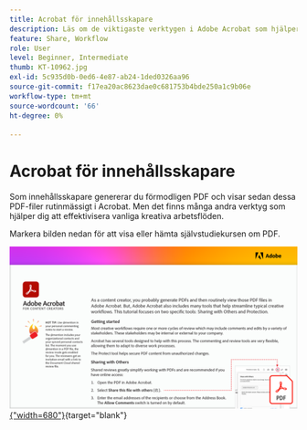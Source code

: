 ```yaml
---
title: Acrobat för innehållsskapare
description: Läs om de viktigaste verktygen i Adobe Acrobat som hjälper dig att effektivisera dina kreativa arbetsflöden
feature: Share, Workflow
role: User
level: Beginner, Intermediate
thumb: KT-10962.jpg
exl-id: 5c935d0b-0ed6-4e87-ab24-1ded0326aa96
source-git-commit: f17ea20ac8623dae0c681753b4bde250a1c9b06e
workflow-type: tm+mt
source-wordcount: '66'
ht-degree: 0%

---
```


# Acrobat för innehållsskapare

Som innehållsskapare genererar du förmodligen PDF och visar sedan dessa PDF-filer rutinmässigt i Acrobat. Men det finns många andra verktyg som hjälper dig att effektivisera vanliga kreativa arbetsflöden.

Markera bilden nedan för att visa eller hämta självstudiekursen om PDF.

[![Bild på första sidan av självstudiekursen](assets/Acrobatforcontentcreators.png){&quot;width=680&quot;}](assets/Acrobat-for-Content-Creators.pdf){target="blank"}
